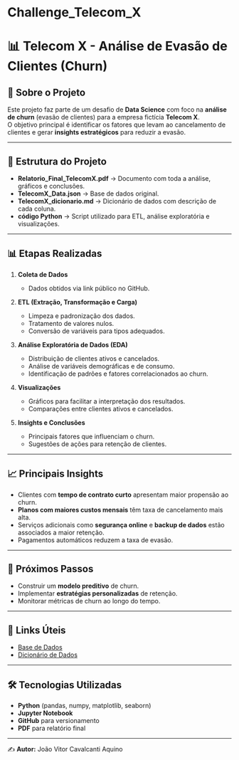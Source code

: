 # Challenge_Telecom_X

# 📊 Telecom X - Análise de Evasão de Clientes (Churn)

## 📌 Sobre o Projeto
Este projeto faz parte de um desafio de **Data Science** com foco na **análise de churn** (evasão de clientes) para a empresa fictícia **Telecom X**.  
O objetivo principal é identificar os fatores que levam ao cancelamento de clientes e gerar **insights estratégicos** para reduzir a evasão.

---

## 📂 Estrutura do Projeto
- **Relatorio_Final_TelecomX.pdf** → Documento com toda a análise, gráficos e conclusões.
- **TelecomX_Data.json** → Base de dados original.
- **TelecomX_dicionario.md** → Dicionário de dados com descrição de cada coluna.
- **código Python** → Script utilizado para ETL, análise exploratória e visualizações.

---

## 📊 Etapas Realizadas
1. **Coleta de Dados**  
   - Dados obtidos via link público no GitHub.

2. **ETL (Extração, Transformação e Carga)**  
   - Limpeza e padronização dos dados.
   - Tratamento de valores nulos.
   - Conversão de variáveis para tipos adequados.

3. **Análise Exploratória de Dados (EDA)**  
   - Distribuição de clientes ativos e cancelados.
   - Análise de variáveis demográficas e de consumo.
   - Identificação de padrões e fatores correlacionados ao churn.

4. **Visualizações**  
   - Gráficos para facilitar a interpretação dos resultados.
   - Comparações entre clientes ativos e cancelados.

5. **Insights e Conclusões**  
   - Principais fatores que influenciam o churn.
   - Sugestões de ações para retenção de clientes.

---

## 📈 Principais Insights
- Clientes com **tempo de contrato curto** apresentam maior propensão ao churn.
- **Planos com maiores custos mensais** têm taxa de cancelamento mais alta.
- Serviços adicionais como **segurança online** e **backup de dados** estão associados a maior retenção.
- Pagamentos automáticos reduzem a taxa de evasão.

---

## 🚀 Próximos Passos
- Construir um **modelo preditivo** de churn.
- Implementar **estratégias personalizadas** de retenção.
- Monitorar métricas de churn ao longo do tempo.

---

## 📎 Links Úteis
- [Base de Dados](https://raw.githubusercontent.com/ingridcristh/challenge2-data-science/main/TelecomX_Data.json)  
- [Dicionário de Dados](https://raw.githubusercontent.com/ingridcristh/challenge2-data-science/main/TelecomX_dicionario.md)

---

## 🛠 Tecnologias Utilizadas
- **Python** (pandas, numpy, matplotlib, seaborn)
- **Jupyter Notebook**
- **GitHub** para versionamento
- **PDF** para relatório final

---

✍ **Autor:** João Vitor Cavalcanti Aquino
